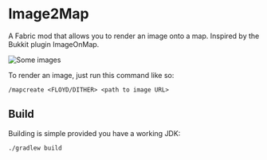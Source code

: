 # Image2Map

A Fabric mod that allows you to render an image onto a map. Inspired by the Bukkit plugin ImageOnMap.

![Some images](https://raw.githubusercontent.com/TheEssem/Image2Map/master/images.png)

To render an image, just run this command like so:
```
/mapcreate <FLOYD/DITHER> <path to image URL>
```

## Build

Building is simple provided you have a working JDK:
```
./gradlew build
```
